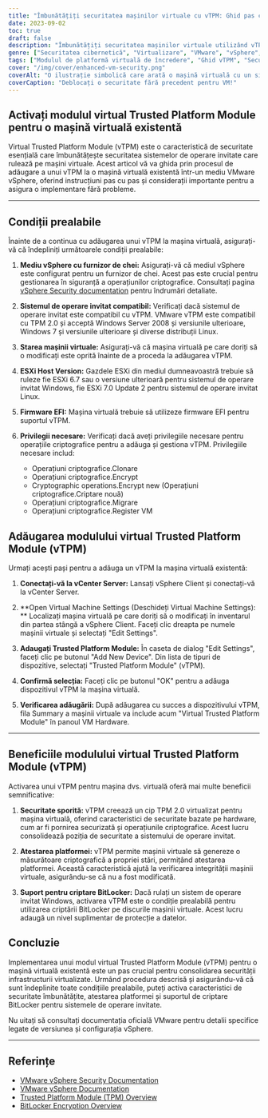 ```yaml
---
title: "Îmbunătățiți securitatea mașinilor virtuale cu vTPM: Ghid pas cu pas"
date: 2023-09-02
toc: true
draft: false
description: "Îmbunătățiți securitatea mașinilor virtuale utilizând vTPM cu ajutorul ghidului nostru complet pas cu pas, care oferă atestare a platformei și suport pentru criptarea BitLocker."
genre: ["Securitatea cibernetică", "Virtualizare", "VMware", "vSphere", "Securitate", "Modulul de platformă de încredere", "vTPM", "OS invitat", "Criptare", "Atestarea platformei"]
tags: ["Modulul de platformă virtuală de încredere", "Ghid vTPM", "Securitate îmbunătățită pentru VM", "Atestarea platformei", "Criptarea BitLocker", "VMware vSphere", "Securitatea virtualizării", "Securitatea cibernetică", "Protecția sistemului de operare invitat", "Hardware VM", "TPM 2.0", "Boot securizat", "Operațiuni criptografice", "Cele mai bune practici de securitate VM", "Server vCenter", "Gazde ESXi", "Firmware EFI", "Furnizor de chei", "Documentația VMware", "Windows Server", "Windows 7", "Linux OS", "Configurarea securizată a VM", "Caracteristici de securitate", "Client vSphere", "Cip virtual", "Protecția datelor", "Detectarea sabotajului", "Verificarea integrității VM", "Securitatea VMware"]
cover: "/img/cover/enhanced-vm-security.png"
coverAlt: "O ilustrație simbolică care arată o mașină virtuală cu un sistem de blocare strălucitoare, reprezentând securitatea sporită prin vTPM."
coverCaption: "Deblocați o securitate fără precedent pentru VM!"
---
```


## Activați modulul virtual Trusted Platform Module pentru o mașină virtuală existentă

Virtual Trusted Platform Module (vTPM) este o caracteristică de securitate esențială care îmbunătățește securitatea sistemelor de operare invitate care rulează pe mașini virtuale. Acest articol vă va ghida prin procesul de adăugare a unui vTPM la o mașină virtuală existentă într-un mediu VMware vSphere, oferind instrucțiuni pas cu pas și considerații importante pentru a asigura o implementare fără probleme.

______

## Condiții prealabile

Înainte de a continua cu adăugarea unui vTPM la mașina virtuală, asigurați-vă că îndepliniți următoarele condiții prealabile:

1. **Mediu vSphere cu furnizor de chei:** Asigurați-vă că mediul vSphere este configurat pentru un furnizor de chei. Acest pas este crucial pentru gestionarea în siguranță a operațiunilor criptografice. Consultați pagina [vSphere Security documentation](https://docs.vmware.com/en/VMware-vSphere/7.0/com.vmware.vsphere.security.doc/GUID-52188148-C579-4F6A-8335-CFBCE0DD2167.html) pentru îndrumări detaliate.

2. **Sistemul de operare invitat compatibil:** Verificați dacă sistemul de operare invitat este compatibil cu vTPM. VMware vTPM este compatibil cu TPM 2.0 și acceptă Windows Server 2008 și versiunile ulterioare, Windows 7 și versiunile ulterioare și diverse distribuții Linux.

3. **Starea mașinii virtuale:** Asigurați-vă că mașina virtuală pe care doriți să o modificați este oprită înainte de a proceda la adăugarea vTPM.

4. **ESXi Host Version:** Gazdele ESXi din mediul dumneavoastră trebuie să ruleze fie ESXi 6.7 sau o versiune ulterioară pentru sistemul de operare invitat Windows, fie ESXi 7.0 Update 2 pentru sistemul de operare invitat Linux.

5. **Firmware EFI:** Mașina virtuală trebuie să utilizeze firmware EFI pentru suportul vTPM.

6. **Privilegii necesare:** Verificați dacă aveți privilegiile necesare pentru operațiile criptografice pentru a adăuga și gestiona vTPM. Privilegiile necesare includ:
   - Operațiuni criptografice.Clonare
   - Operațiuni criptografice.Encrypt
   - Cryptographic operations.Encrypt new (Operațiuni criptografice.Criptare nouă)
   - Operațiuni criptografice.Migrare
   - Operațiuni criptografice.Register VM



## Adăugarea modulului virtual Trusted Platform Module (vTPM)

Urmați acești pași pentru a adăuga un vTPM la mașina virtuală existentă:

1. **Conectați-vă la vCenter Server:** Lansați vSphere Client și conectați-vă la vCenter Server.

2. **Open Virtual Machine Settings (Deschideți Virtual Machine Settings): ** Localizați mașina virtuală pe care doriți să o modificați în inventarul din partea stângă a vSphere Client. Faceți clic dreapta pe numele mașinii virtuale și selectați "Edit Settings".

3. **Adaugați Trusted Platform Module:** În caseta de dialog "Edit Settings", faceți clic pe butonul "Add New Device". Din lista de tipuri de dispozitive, selectați "Trusted Platform Module" (vTPM).

4. **Confirmă selecția:** Faceți clic pe butonul "OK" pentru a adăuga dispozitivul vTPM la mașina virtuală.

5. **Verificarea adăugării:** După adăugarea cu succes a dispozitivului vTPM, fila Summary a mașinii virtuale va include acum "Virtual Trusted Platform Module" în panoul VM Hardware.

______

## Beneficiile modulului virtual Trusted Platform Module (vTPM)

Activarea unui vTPM pentru mașina dvs. virtuală oferă mai multe beneficii semnificative:

1. **Securitate sporită:** vTPM creează un cip TPM 2.0 virtualizat pentru mașina virtuală, oferind caracteristici de securitate bazate pe hardware, cum ar fi pornirea securizată și operațiunile criptografice. Acest lucru consolidează poziția de securitate a sistemului de operare invitat.

2. **Atestarea platformei:** vTPM permite mașinii virtuale să genereze o măsurătoare criptografică a propriei stări, permițând atestarea platformei. Această caracteristică ajută la verificarea integrității mașinii virtuale, asigurându-se că nu a fost modificată.

3. **Suport pentru criptare BitLocker:** Dacă rulați un sistem de operare invitat Windows, activarea vTPM este o condiție prealabilă pentru utilizarea criptării BitLocker pe discurile mașinii virtuale. Acest lucru adaugă un nivel suplimentar de protecție a datelor.



## Concluzie

Implementarea unui modul virtual Trusted Platform Module (vTPM) pentru o mașină virtuală existentă este un pas crucial pentru consolidarea securității infrastructurii virtualizate. Urmând procedura descrisă și asigurându-vă că sunt îndeplinite toate condițiile prealabile, puteți activa caracteristici de securitate îmbunătățite, atestarea platformei și suportul de criptare BitLocker pentru sistemele de operare invitate.

Nu uitați să consultați documentația oficială VMware pentru detalii specifice legate de versiunea și configurația vSphere.

______

## Referințe

- [VMware vSphere Security Documentation](https://docs.vmware.com/en/VMware-vSphere/7.0/com.vmware.vsphere.security.doc/GUID-52188148-C579-4F6A-8335-CFBCE0DD2167.html)
- [VMware vSphere Documentation](https://docs.vmware.com/en/VMware-vSphere/index.html)
- [Trusted Platform Module (TPM) Overview](https://docs.vmware.com/en/VMware-vSphere/7.0/com.vmware.vsphere.vm_admin.doc/GUID-A43B6914-E5F9-4CB1-9277-448AC9C467FB.html)
- [BitLocker Encryption Overview](https://docs.microsoft.com/en-us/windows/security/information-protection/bitlocker/bitlocker-overview)

